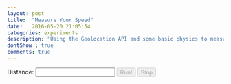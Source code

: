 ```yaml
---
layout: post
title:  "Measure Your Speed"
date:   2016-05-20 21:05:54
categories: experiments
description: "Using the Geolocation API and some basic physics to measure how fast an object has moved in a given distance."
dontShow : true
comments: true
---
```


<form name="startRun">
	<label>Distance: <input type="number" name="distance" required></label>
	<input type="submit" name="submit" value="Run!" disabled="true">
	<input type="button" name="stop" value="Stop" disabled="true">
</form>

<div id="results" style="display:none;">
</div>

<script>
	document.addEventListener('DOMContentLoaded', function(){
		SpeedForce.init();
	});
</script>